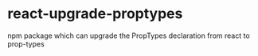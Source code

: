 # react-upgrade-proptypes
npm package which can upgrade the PropTypes declaration from react to prop-types
